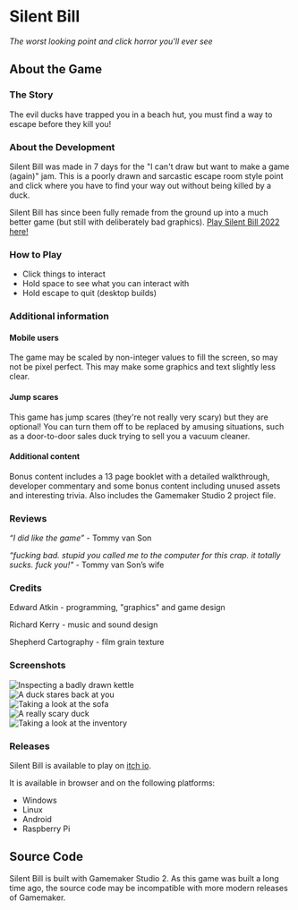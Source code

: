 # Silent Bill

*The worst looking point and click horror you'll ever see*

## About the Game

### The Story

The evil ducks have trapped you in a beach hut, you must find a way to escape before they kill you!

### About the Development

Silent Bill was made in 7 days for the "I can't draw but want to make a game (again)" jam. This is a poorly drawn and sarcastic escape room style point and click where you have to find your way out without being killed by a duck.

Silent Bill has since been fully remade from the ground up into a much better game (but still with deliberately bad graphics). [Play Silent Bill 2022 here!](https://eatkin.itch.io/silent-bill)

### How to Play

- Click things to interact
- Hold space to see what you can interact with
- Hold escape to quit (desktop builds)

### Additional information

#### Mobile users

The game may be scaled by non-integer values to fill the screen, so may not be pixel perfect. This may make some graphics and text slightly less clear.

#### Jump scares

This game has jump scares (they're not really very scary) but they are optional! You can turn them off to be replaced by amusing situations, such as a door-to-door sales duck trying to sell you a vacuum cleaner.

#### Additional content

Bonus content includes a 13 page booklet with a detailed walkthrough, developer commentary and some bonus content including unused assets and interesting trivia. Also includes the Gamemaker Studio 2 project file.

### Reviews

*“I did like the game”* - Tommy van Son

*“fucking bad. stupid you called me to the computer for this crap. it totally sucks. fuck you!"* - Tommy van Son’s wife

### Credits

Edward Atkin - programming, "graphics" and game design

Richard Kerry - music and sound design

Shepherd Cartography - film grain texture

### Screenshots

![Inspecting a badly drawn kettle](https://img.itch.zone/aW1hZ2UvNjYzMTI4LzM1NzE5OTcucG5n/347x500/M1C%2BpN.png)  
![A duck stares back at you](https://img.itch.zone/aW1hZ2UvNjYzMTI4LzM1NzE5OTYucG5n/347x500/m19ZpA.png)  
![Taking a look at the sofa](https://img.itch.zone/aW1hZ2UvNjYzMTI4LzM1NzE5OTMucG5n/347x500/T9lYok.png)  
![A really scary duck](https://img.itch.zone/aW1hZ2UvNjYzMTI4LzM1NzE5OTQucG5n/347x500/%2F8cOwX.png)  
![Taking a look at the inventory](https://img.itch.zone/aW1hZ2UvNjYzMTI4LzM1NzE5OTUucG5n/347x500/Bx9w8B.png)

### Releases

Silent Bill is available to play on [itch io](https://eatkin.itch.io/silent-bill-jam-version).

It is available in browser and on the following platforms:
- Windows
- Linux
- Android
- Raspberry Pi


## Source Code

Silent Bill is built with Gamemaker Studio 2. As this game was built a long time ago, the source code may be incompatible with more modern releases of Gamemaker.

